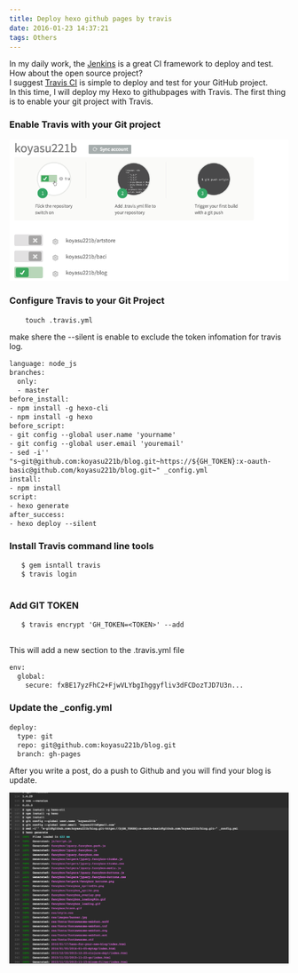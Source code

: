 ```yaml
---
title: Deploy hexo github pages by travis
date: 2016-01-23 14:37:21
tags: Others
---
```

In my daily work, the [Jenkins](https://jenkins-ci.org) is a great CI framework to deploy and test.   
How about the open source project?  
I suggest [Travis CI](https://travis-ci.org) is simple to deploy and test for your GitHub project.  
In this time, I will deploy my Hexo to githubpages with Travis.
The first thing is to enable your git project with Travis.  
### Enable Travis with your Git project
![travisci.png](/img/travisci.png)

### Configure Travis to your Git Project
```
    touch .travis.yml
```
make shere the --silent is enable to exclude the token infomation for travis log.

```
language: node_js
branches:
  only:
  - master
before_install:
- npm install -g hexo-cli
- npm install -g hexo
before_script:
- git config --global user.name 'yourname'
- git config --global user.email 'youremail'
- sed -i'' "s~git@github.com:koyasu221b/blog.git~https://${GH_TOKEN}:x-oauth-basic@github.com/koyasu221b/blog.git~" _config.yml
install:
- npm install
script:
- hexo generate
after_success:
- hexo deploy --silent

```

### Install Travis command line tools
```
   $ gem isntall travis
   $ travis login
    
```
### Add GIT TOKEN
```
   $ travis encrypt 'GH_TOKEN=<TOKEN>' --add
    
```
This will add a new section to the .travis.yml file
```
env:
  global:
    secure: fxBE17yzFhC2+FjwVLYbgIhggyfliv3dFCDozTJD7U3n...
```
### Update the _config.yml
```
deploy:
  type: git
  repo: git@github.com:koyasu221b/blog.git
  branch: gh-pages
```

After you write a post, do a push to Github and you will find your blog is update.

![travisci_output.png](/img/travisci_output.png)

